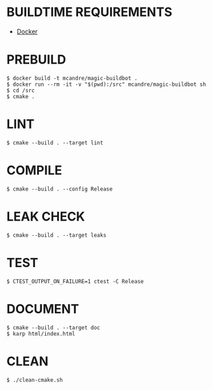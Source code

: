 # BUILDTIME REQUIREMENTS

* [Docker](https://www.docker.com/)

# PREBUILD

```console
$ docker build -t mcandre/magic-buildbot .
$ docker run --rm -it -v "$(pwd):/src" mcandre/magic-buildbot sh
$ cd /src
$ cmake .
```

# LINT

```console
$ cmake --build . --target lint
```

# COMPILE

```console
$ cmake --build . --config Release
```

# LEAK CHECK

```console
$ cmake --build . --target leaks
```

# TEST

```console
$ CTEST_OUTPUT_ON_FAILURE=1 ctest -C Release
```

# DOCUMENT

```console
$ cmake --build . --target doc
$ karp html/index.html
```

# CLEAN

```console
$ ./clean-cmake.sh
```
